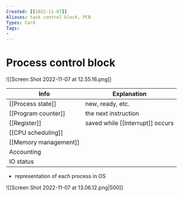 ```yaml
---
Created: [[2022-11-07]]
Aliases: task control block, PCB
Types: Card
Tags: 
- 
---
```

# Process control block
![[Screen Shot 2022-11-07 at 12.55.16.png]]

| Info                  | Explanation          |
| --------------------- | -------------------- |
| [[Process state]]     | new, ready, etc.     |
| [[Program counter]]   | the next instruction |
| [[Register]]          | saved while [[Interrupt]] occurs                     |
| [[CPU scheduling]]    |                      |
| [[Memory management]] |                      |
| Accounting            |                      |
| IO status             |                      |

- representation of each process in OS

![[Screen Shot 2022-11-07 at 13.06.12.png|500]]
